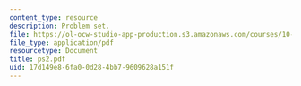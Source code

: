 ```yaml
---
content_type: resource
description: Problem set.
file: https://ol-ocw-studio-app-production.s3.amazonaws.com/courses/10-675j-computational-quantum-mechanics-of-molecular-and-extended-systems-fall-2004/17d149e86fa00d284bb79609628a151f_ps2.pdf
file_type: application/pdf
resourcetype: Document
title: ps2.pdf
uid: 17d149e8-6fa0-0d28-4bb7-9609628a151f
---
```

